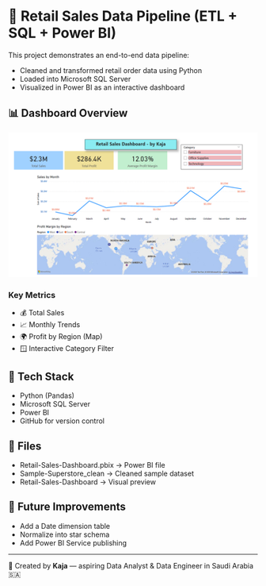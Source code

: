 # 🛒 Retail Sales Data Pipeline (ETL + SQL + Power BI)

This project demonstrates an end-to-end data pipeline:
- Cleaned and transformed retail order data using Python
- Loaded into Microsoft SQL Server
- Visualized in Power BI as an interactive dashboard

## 📊 Dashboard Overview

![Dashboard Screenshot](Retail-Sales-Dashboard.png)

### Key Metrics
- 💰 Total Sales
- 📈 Monthly Trends
- 🌍 Profit by Region (Map)
- 🪟 Interactive Category Filter

## 🧱 Tech Stack
- Python (Pandas)
- Microsoft SQL Server
- Power BI
- GitHub for version control

## 📁 Files
- Retail-Sales-Dashboard.pbix → Power BI file
- Sample-Superstore_clean → Cleaned sample dataset
- Retail-Sales-Dashboard → Visual preview

## 🚀 Future Improvements
- Add a Date dimension table
- Normalize into star schema
- Add Power BI Service publishing

---
📌 Created by **Kaja** — aspiring Data Analyst & Data Engineer in Saudi Arabia 🇸🇦
